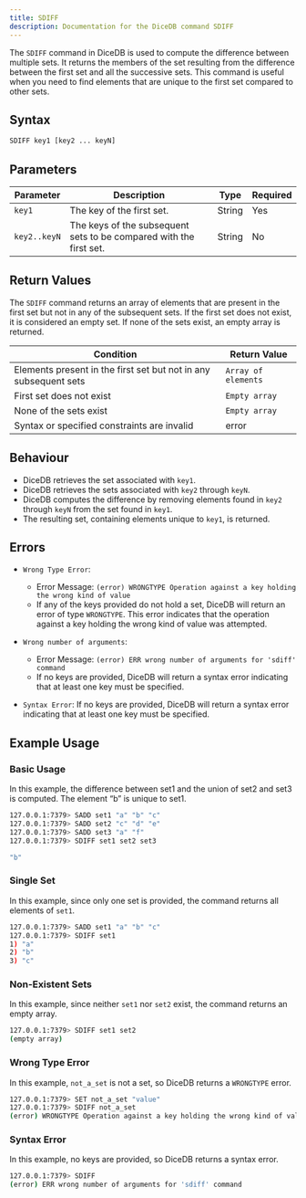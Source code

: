 ```yaml
---
title: SDIFF
description: Documentation for the DiceDB command SDIFF
---
```


The `SDIFF` command in DiceDB is used to compute the difference between multiple sets. It returns the members of the set resulting from the difference between the first set and all the successive sets. This command is useful when you need to find elements that are unique to the first set compared to other sets.

## Syntax

```bash
SDIFF key1 [key2 ... keyN]
```

## Parameters

| Parameter    | Description                                                        | Type   | Required |
| ------------ | ------------------------------------------------------------------ | ------ | -------- |
| `key1`       | The key of the first set.                                          | String | Yes      |
| `key2..keyN` | The keys of the subsequent sets to be compared with the first set. | String | No       |

## Return Values

The `SDIFF` command returns an array of elements that are present in the first set but not in any of the subsequent sets. If the first set does not exist, it is considered an empty set. If none of the sets exist, an empty array is returned.

| Condition                                                        | Return Value        |
| ---------------------------------------------------------------- | ------------------- |
| Elements present in the first set but not in any subsequent sets | `Array of elements` |
| First set does not exist                                         | `Empty array`       |
| None of the sets exist                                           | `Empty array`       |
| Syntax or specified constraints are invalid                      | error               |

## Behaviour

- DiceDB retrieves the set associated with `key1`.
- DiceDB retrieves the sets associated with `key2` through `keyN`.
- DiceDB computes the difference by removing elements found in `key2` through `keyN` from the set found in `key1`.
- The resulting set, containing elements unique to `key1`, is returned.

## Errors

- `Wrong Type Error`:

  - Error Message: `(error) WRONGTYPE Operation against a key holding the wrong kind of value`
  - If any of the keys provided do not hold a set, DiceDB will return an error of type `WRONGTYPE`. This error indicates that the operation against a key holding the wrong kind of value was attempted.

- `Wrong number of arguments`:

  - Error Message: `(error) ERR wrong number of arguments for 'sdiff' command`
  - If no keys are provided, DiceDB will return a syntax error indicating that at least one key must be specified.

- `Syntax Error`: If no keys are provided, DiceDB will return a syntax error indicating that at least one key must be specified.

## Example Usage

### Basic Usage

In this example, the difference between set1 and the union of set2 and set3 is computed. The element “b” is unique to set1.

```bash
127.0.0.1:7379> SADD set1 "a" "b" "c"
127.0.0.1:7379> SADD set2 "c" "d" "e"
127.0.0.1:7379> SADD set3 "a" "f"
127.0.0.1:7379> SDIFF set1 set2 set3

"b"
```

### Single Set

In this example, since only one set is provided, the command returns all elements of `set1`.

```bash
127.0.0.1:7379> SADD set1 "a" "b" "c"
127.0.0.1:7379> SDIFF set1
1) "a"
2) "b"
3) "c"
```

### Non-Existent Sets

In this example, since neither `set1` nor `set2` exist, the command returns an empty array.

```bash
127.0.0.1:7379> SDIFF set1 set2
(empty array)
```

### Wrong Type Error

In this example, `not_a_set` is not a set, so DiceDB returns a `WRONGTYPE` error.

```bash
127.0.0.1:7379> SET not_a_set "value"
127.0.0.1:7379> SDIFF not_a_set
(error) WRONGTYPE Operation against a key holding the wrong kind of value
```

### Syntax Error

In this example, no keys are provided, so DiceDB returns a syntax error.

```bash
127.0.0.1:7379> SDIFF
(error) ERR wrong number of arguments for 'sdiff' command

```
